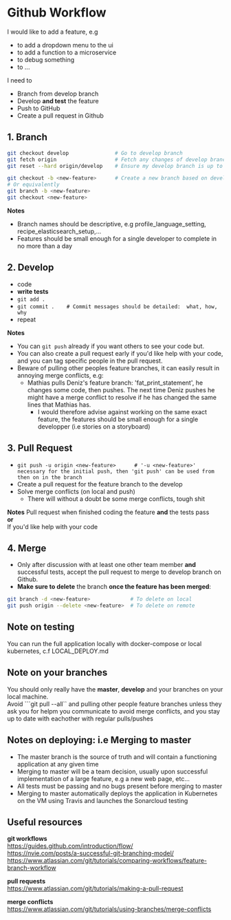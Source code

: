# Github Workflow

I would like to add a feature, e.g
* to add a dropdown menu to the ui
* to add a function to a microservice
* to debug something
* to ...

I need to 
* Branch from develop branch
* Develop **and test** the feature
* Push to GitHub
* Create a pull request in Github


## 1. Branch

```bash
git checkout develop               # Go to develop branch
git fetch origin                   # Fetch any changes of develop branch from origin remote
git reset --hard origin/develop    # Ensure my develop branch is up to date  

git checkout -b <new-feature>      # Create a new branch based on develop and checkout the new branch
# Or equivalently
git branch -b <new-feature>
git checkout <new-feature>
```

**Notes**
* Branch names should be descriptive, e.g profile\_language\_setting, recipe\_elasticsearch\_setup,...
* Features should be small enough for a single developer to complete in no more than a day


## 2. Develop
* code  
* **write tests**
* ``git add .``
* ``git commit .    # Commit messages should be detailed:  what, how, why``
* repeat

**Notes**  
* You can ``git push`` already if you want others to see your code but.
* You can also create a pull request early if you'd like help with your code, and you can tag specific people in the pull request.
* Beware of pulling other peoples feature branches, it can easily result in annoying merge conflicts, e.g:
    * Mathias pulls Deniz's feature branch: 'fat\_print\_statement', he changes some code, then pushes.  The next time Deniz pushes he might have a merge conflict to resolve if he has changed the same lines that Mathias has.  
      * I would therefore advise against working on the same exact feature, the features should be small enough for a single developper (i.e stories on a storyboard)


## 3. Pull Request
* ```git push -u origin <new-feature>      # '-u <new-feature>' necessary for the initial push, then 'git push' can be used from then on in the branch```
* Create a pull request for the feature branch to the develop
* Solve merge conflicts (on local and push)
    * There will without a doubt be some merge conflicts, tough shit

**Notes**
Pull request when finished coding the feature **and** the tests pass  
**or**  
If you'd like help with your code

## 4. Merge
* Only after discussion with at least one other team member **and** successful tests, accept the pull request to merge to develop branch on Github.  
* **Make sure to delete** the branch **once the feature has been merged**:

```bash
git branch -d <new-feature>             # To delete on local                 
git push origin --delete <new-feature>  # To delete on remote
```


## Note on testing
You can run the full application locally with docker-compose or local kubernetes, c.f LOCAL_DEPLOY.md

## Note on your branches
You should only really have the **master**, **develop** and your **<feature>** branches on your local machine.  
Avoid ```git pull --all`` and pulling other people feature branches unless they ask you for helpm you communicate to avoid merge conflicts, and you stay up to date with eachother with regular pulls/pushes

## Notes on deploying: i.e Merging to master
* The master branch is the source of truth and will contain a functioning application at any given time  
* Merging to master will be a team decision, usually upon successful implementation of a large feature, e.g a new web page, etc...
* All tests must be passing and no bugs present before merging to master
* Merging to master automatically deploys the application in Kubernetes on the VM using Travis and launches the Sonarcloud testing

## Useful resources
**git workflows**  
https://guides.github.com/introduction/flow/  
https://nvie.com/posts/a-successful-git-branching-model/  
https://www.atlassian.com/git/tutorials/comparing-workflows/feature-branch-workflow  
  
**pull requests**  
https://www.atlassian.com/git/tutorials/making-a-pull-request  
  
**merge conflicts**  
https://www.atlassian.com/git/tutorials/using-branches/merge-conflicts  